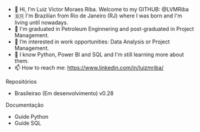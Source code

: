 - 👋 Hi, I’m Luiz Victor Moraes Riba. Welcome to my GITHUB: @LVMRiba
- 🇧🇷 I'm Brazilian from Rio de Janeiro (RJ) where I was born and I'm living until nowadays.
- 👷 I'm graduated in Petroleum Enginnering and post-graduated in Project Management.
- 👀 I’m interested in work opportunities: Data Analysis or Project Management.
- 🌱 I know Python, Power BI and SQL and I'm still learning more about them.
- 📫 How to reach me: https://www.linkedin.com/in/luizmriba/

Repositórios
- Brasileirao (Em desenvolvimento) v0.28

Documentação
- Guide Python
- Guide SQL

<!---
LVMRiba/LVMRiba is a ✨ special ✨ repository because its `README.md` (this file) appears on your GitHub profile.
You can click the Preview link to take a look at your changes.
--->
